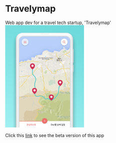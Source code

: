 # Travelymap
Web app dev for a travel tech startup, 'Travelymap'
<img width=50% src="https://github.com/parkyo/Travelymap/blob/master/main.png"/>

Click this <a href="https://www.travelymap.com/">link</a> to see the beta version of this app
<img width=50% href="https://github.com/parkyo/Travelymap/blob/master/betapp_web.png"/>
